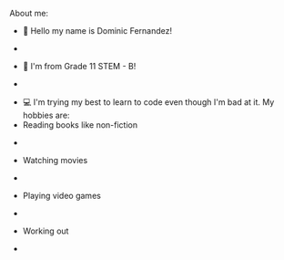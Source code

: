 
About me:
- 👋 Hello my name is Dominic Fernandez!

+ 
- 👋 I'm from Grade 11 STEM - B!

+

 - 💻 I'm trying my best to learn to code even though I'm bad at it.
My hobbies are:
- Reading books like non-fiction

+
- Watching movies 

+
- Playing video games

+
- Working out

+ 
